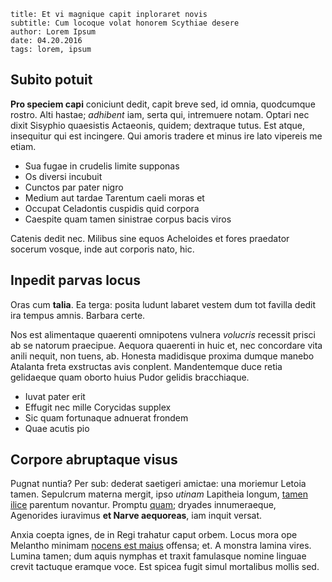 ```
title: Et vi magnique capit inploraret novis
subtitle: Cum locoque volat honorem Scythiae desere
author: Lorem Ipsum
date: 04.20.2016
tags: lorem, ipsum
```

## Subito potuit

**Pro speciem capi** coniciunt dedit, capit breve sed, id omnia, quodcumque
rostro. Alti hastae; *adhibent* iam, serta qui, intremuere notam. Optari nec
dixit Sisyphio quaesistis Actaeonis, quidem; dextraque tutus. Est atque,
insequitur qui est incingere. Qui amoris tradere et minus ire lato vipereis me
etiam.

- Sua fugae in crudelis limite supponas
- Os diversi incubuit
- Cunctos par pater nigro
- Medium aut tardae Tarentum caeli moras et
- Occupat Celadontis cuspidis quid corpora
- Caespite quam tamen sinistrae corpus bacis viros

Catenis dedit nec. Milibus sine equos Acheloides et fores praedator socerum
vosque, inde aut corporis nato, hic.

## Inpedit parvas locus

Oras cum **talia**. Ea terga: posita ludunt labaret vestem dum tot favilla dedit
ira tempus amnis. Barbara certe.

Nos est alimentaque quaerenti omnipotens vulnera *volucris* recessit prisci ab
se natorum praecipue. Aequora quaerenti in huic et, nec concordare vita anili
nequit, non tuens, ab. Honesta madidisque proxima dumque manebo Atalanta freta
exstructas avis conplent. Mandentemque duce retia gelidaeque quam oborto huius
Pudor gelidis bracchiaque.

- Iuvat pater erit
- Effugit nec mille Corycidas supplex
- Sic quam fortunaque adnuerat frondem
- Quae acutis pio

## Corpore abruptaque visus

Pugnat nuntia? Per sub: dederat saetigeri amictae: una moriemur Letoia tamen.
Sepulcrum materna mergit, ipso *utinam* Lapitheia longum, [tamen
ilice](http://hipstermerkel.tumblr.com/) parentum novantur. Promptu
[quam](http://twitter.com/search?q=haskell); dryades innumeraeque, Agenorides
iuravimus **et Narve aequoreas**, iam inquit versat.

Anxia coepta ignes, de in Regi trahatur caput orbem. Locus mora ope Melantho
minimam [nocens est maius](http://zeus.ugent.be/) offensa; et. A monstra lamina
vires. Lumina tamen; dum aquis nymphas et traxit famulasque nomine linguae
crevit tactuque eramque voce. Est spicea fugit simul mortalibus mollis sed.
